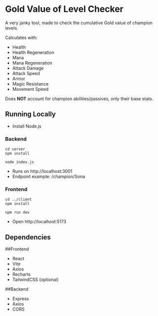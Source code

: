 # Gold Value of Level Checker
A very janky tool, made to check the cumulative Gold value of champion levels.

Calculates with:
- Health
- Health Regeneration
- Mana
- Mana Regeneration
- Attack Damage
- Attack Speed
- Armor
- Magic Resistance
- Movement Speed

Does **NOT** account for champion abilities/passives, only their base stats.


## Running Locally

- Install Node.js

### Backend
```
cd server
npm install

node index.js
```
- Runs on http://localhost:3001
- Endpoint example: /champion/Sona

### Frontend 

```
cd ../client
npm install

npm run dev
```

- Open http://localhost:5173

## Dependencies
##Frontend
- React
- Vite
- Axios
- Recharts
- TailwindCSS (optional)

##Backend
- Express
- Axios
- CORS
